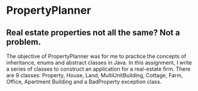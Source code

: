 # PropertyPlanner

## Real estate properties not all the same? Not a problem.

The objective of PropertyPlanner was for me to practice the concepts of inheritance, enums and abstract classes in Java. In this assignment, I write a series of classes to construct an application for a real-estate firm. There are 9 classes: Property, House, Land, MultiUnitBuilding, Cottage, Farm, Office, Apartment Building and a BadProperty exception class. 
